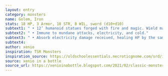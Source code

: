 ```yaml
---
layout: entry 
category: monsters
name: Golem, Iron
stats: 18 HP, 3 Armor, 18 STR, 8 WIL, sword (d10+d10)
subtext1: " • 12’ humanoid statues forged with fire and magic. Wield massive swords of iron."
subtext2: " • Immune to mundane attacks, electricity, and cold."
subtext3: " • Absorb electricity damage received, healing HP by the same amount instead."
subtext4: 
author: xenio
inspiration: TSR Monsters
inspiration_source: https://oldschoolessentials.necroticgnome.com/srd/index.php/Monster_Descriptions
source: xenio in a bottle
source_url: https://xenioinabottle.blogspot.com/2021/02/classic-monsters-for-cairnito-part-1.html
---
```

